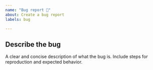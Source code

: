 ```yaml
---
name: "Bug report 🐞"
about: Create a bug report
labels: bug

---
```


## Describe the bug
A clear and concise description of what the bug is. Include steps for reproduction and expected behavior.